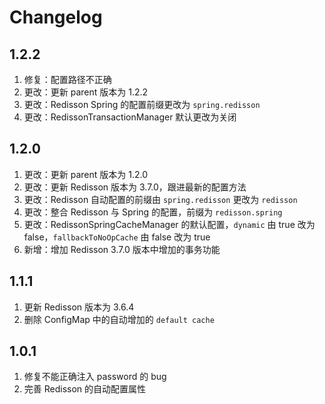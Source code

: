 # Changelog

## 1.2.2
1. 修复：配置路径不正确
1. 更改：更新 parent 版本为 1.2.2
2. 更改：Redisson Spring 的配置前缀更改为 `spring.redisson`
3. 更改：RedissonTransactionManager 默认更改为关闭

## 1.2.0
1. 更改：更新 parent 版本为 1.2.0
2. 更改：更新 Redisson 版本为 3.7.0，跟进最新的配置方法
3. 更改：Redisson 自动配置的前缀由 `spring.redisson` 更改为 `redisson`
4. 更改：整合 Redisson 与 Spring 的配置，前缀为 `redisson.spring`
5. 更改：RedissonSpringCacheManager 的默认配置，`dynamic` 由 true 改为 false，`fallbackToNoOpCache` 由 false 改为 true
6. 新增：增加 Redisson 3.7.0 版本中增加的事务功能

## 1.1.1
1. 更新 Redisson 版本为 3.6.4
2. 删除 ConfigMap 中的自动增加的 `default cache`

## 1.0.1
1. 修复不能正确注入 password 的 bug
2. 完善 Redisson 的自动配置属性